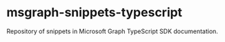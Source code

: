 # msgraph-snippets-typescript
Repository of snippets in Microsoft Graph TypeScript SDK documentation.
